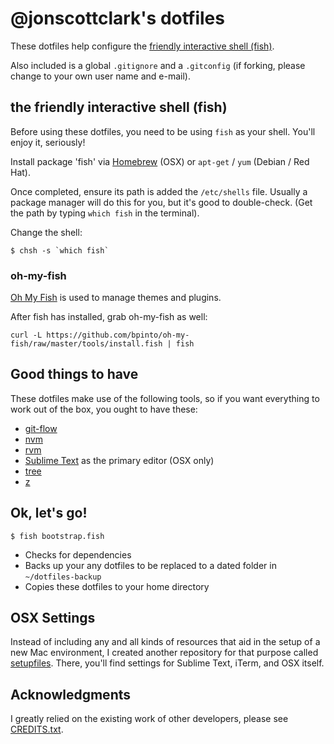 # @jonscottclark's dotfiles

These dotfiles help configure the [friendly interactive shell (fish)](https://github.com/fish-shell/fish-shell).

Also included is a global `.gitignore` and a `.gitconfig` (if forking, please change to your own user name and e-mail).

## the friendly interactive shell (fish)

Before using these dotfiles, you need to be using `fish` as your shell. You'll enjoy it, seriously!

Install package 'fish' via [Homebrew](http://brew.sh) (OSX) or `apt-get` / `yum` (Debian / Red Hat).

Once completed, ensure its path is added the `/etc/shells` file. Usually a package manager will do this for you, but it's good to double-check. (Get the path by typing `which fish` in the terminal).

Change the shell:

``$ chsh -s `which fish` ``

### oh-my-fish

[Oh My Fish](https://github.com/bpinto/oh-my-fish) is used to manage themes and plugins.

After fish has installed, grab oh-my-fish as well:

`curl -L https://github.com/bpinto/oh-my-fish/raw/master/tools/install.fish | fish`

## Good things to have

These dotfiles make use of the following tools, so if you want everything to work out of the box, you ought to have these:

- [git-flow](https://github.com/nvie/gitflow)
- [nvm](https://github.com/creationix/nvm)
- [rvm](https://rvm.io)
- [Sublime Text](https://www.sublimetext.com) as the primary editor (OSX only)
- [tree](http://mama.indstate.edu/users/ice/tree)
- [z](https://github.com/rupa/z)

## Ok, let's go!

`$ fish bootstrap.fish`

- Checks for dependencies
- Backs up your any dotfiles to be replaced to a dated folder in `~/dotfiles-backup`
- Copies these dotfiles to your home directory

## OSX Settings

Instead of including any and all kinds of resources that aid in the setup of a new Mac environment, I created another repository for that purpose called [setupfiles](https://github.com/jonscottclark/setupfiles). There, you'll find settings for Sublime Text, iTerm, and OSX itself.

## Acknowledgments

I greatly relied on the existing work of other developers, please see [CREDITS.txt](https://github.com/jonscottclark/dotfiles/blob/master/CREDITS.txt).